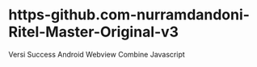 # https-github.com-nurramdandoni-Ritel-Master-Original-v3
Versi Success Android Webview Combine Javascript
